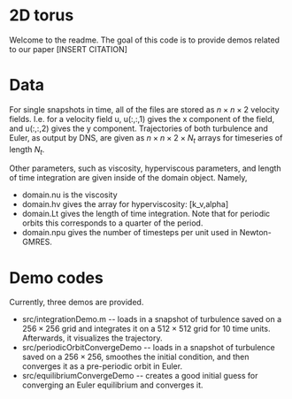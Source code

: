 # 2D torus
Welcome to the readme. The goal of this code is to provide demos related to our paper [INSERT CITATION]
# Data
For single snapshots in time, all of the files are stored as $n \times n \times 2$ velocity fields. I.e. for a velocity field u, u(:,:,1) gives the x component of the field, and u(:,:,2) gives the y component. Trajectories of both turbulence and Euler, as output by DNS, are given as $n\times n\times2\times N_t$ arrays for timeseries of length $N_t$.

Other parameters, such as viscosity, hyperviscous parameters, and length of time integration are given inside of the domain object. Namely,
* domain.nu is the viscosity
* domain.hv gives the array for hyperviscosity: [k_v,alpha]
* domain.Lt gives the length of time integration. Note that for periodic orbits this corresponds to a quarter of the period.
* domain.npu gives the number of timesteps per unit used in Newton-GMRES.
# Demo codes
Currently, three demos are provided. 
* src/integrationDemo.m -- loads in a snapshot of turbulence saved on a $256\times256$ grid and integrates it on a $512\times512$ grid for 10 time units. Afterwards, it visualizes the trajectory.
* src/periodicOrbitConvergeDemo -- loads in a snapshot of turbulence saved on a $256\times256$, smoothes the initial condition, and then converges it as a pre-periodic orbit in Euler.
* src/equilibriumConvergeDemo -- creates a good initial guess for converging an Euler equilibrium and converges it.
